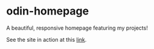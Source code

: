 # odin-homepage

A beautiful, responsive homepage featuring my projects!

See the site in action at this [link](https://lucrum.github.io/odin-homepage/).
